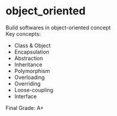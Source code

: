 # object_oriented  
Build softwares in object-oriented concept  
Key concepts:  
- Class & Object  
- Encapsulation  
- Abstraction  
- Inheritance  
- Polymorphism  
- Overloading  
- Overriding  
- Loose-coupling
- Interface  

Final Grade: A+
